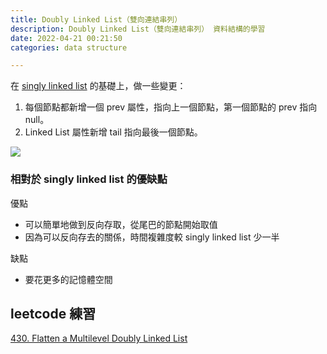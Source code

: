 ```yaml
---
title: Doubly Linked List（雙向連結串列）
description: Doubly Linked List（雙向連結串列） 資料結構的學習
date: 2022-04-21 00:21:50
categories: data structure

---
```


在 [singly linked list](https://rock070.github.io/blog.rock070/2022/04/20/linked-list/) 的基礎上，做一些變更：

1. 每個節點都新增一個 prev 屬性，指向上一個節點，第一個節點的 prev 指向 null。
2. Linked List 屬性新增 tail 指向最後一個節點。

![](https://i.imgur.com/RNy8pQg.png)

### 相對於 singly linked list 的優缺點

優點

- 可以簡單地做到反向存取，從尾巴的節點開始取值
- 因為可以反向存去的關係，時間複雜度較 singly linked list 少一半

缺點

- 要花更多的記憶體空間

## leetcode 練習

[430. Flatten a Multilevel Doubly Linked List](https://leetcode.com/problems/flatten-a-multilevel-doubly-linked-list/)
